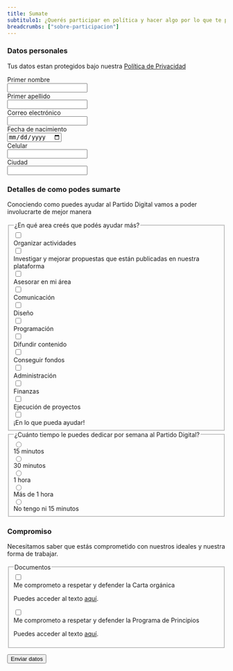 ```yaml
---
title: Sumate
subtitulo1: ¿Querés participar en política y hacer algo por lo que te preocupa sin los vicios de la vieja política? ¡Estás en el lugar indicado! Sumate a aportar tu tiempo cuando puedas a un equipo dinámico y con ganas de solucionar los problemas del país pensando y haciendo diferente. El Partido Digital es por y para todos. Quien quiera trabajar por mejorar nuestro país y crea que entre todos vamos a encontrar mejores soluciones, aquí tiene su lugar.
breadcrumbs: ["sobre-participacion"]
---
```


<form class="space-y-8 divide-y divide-gray-200 dark:divide-gray-700 border border-transparent lg:border-gray-300 lg:dark:border-gray-700 p-4 rounded-lg">
  <div class="space-y-8 divide-y divide-gray-200 dark:divide-gray-700">
    <div>
      <div>
        <h3 class="text-lg leading-6 font-medium text-gray-900 dark:text-gray-100">
          Datos personales
        </h3>
        <p class="mb-0 mt-1 text-sm text-gray-500 dark:text-gray-400">
          Tus datos estan protegidos bajo nuestra 
          <a href="{{site.url}}/documentos/politica-de-privacidad">Política de Privacidad</a>
        </p>
      </div>
      <div class="mt-6 grid grid-cols-1 gap-y-6 gap-x-4 sm:grid-cols-6">
        <div class="sm:col-span-3">
          <label for="primernombre" class="block text-sm font-medium text-gray-700 dark:text-gray-300">
            Primer nombre
          </label>
          <div class="mt-1">
            <input type="text" name="primernombre" id="primernombre" autocomplete="given-name" class="shadow-sm focus:ring-orange-500 focus:border-orange-500 block w-full sm:text-sm border-gray-300 rounded-md dark:bg-black dark:text-gray-200">
          </div>
        </div>
        <div class="sm:col-span-3">
          <label for="apellido" class="block text-sm font-medium text-gray-700 dark:text-gray-300">
            Primer apellido
          </label>
          <div class="mt-1">
            <input type="text" name="apellido" id="apellido" autocomplete="family-name" class="shadow-sm focus:ring-orange-500 focus:border-orange-500 block w-full sm:text-sm border-gray-300 rounded-md dark:bg-black dark:text-gray-200">
          </div>
        </div>
        <div class="sm:col-span-4">
          <label for="email" class="block text-sm font-medium text-gray-700 dark:text-gray-300">
            Correo electrónico
          </label>
          <div class="mt-1">
            <input id="email" name="email" type="email" autocomplete="email" class="shadow-sm focus:ring-orange-500 focus:border-orange-500 block w-full sm:text-sm border-gray-300 rounded-md dark:bg-black dark:text-gray-200">
          </div>
        </div>
        <div class="sm:col-span-2">
          <label for="fechanacimiento" class="block text-sm font-medium text-gray-700 dark:text-gray-300">
            Fecha de nacimiento
          </label>
          <div class="mt-1">
            <input type="date" name="fechanacimiento" id="fechanacimiento" autocomplete="bday" class="shadow-sm focus:ring-orange-500 focus:border-orange-500 block w-full sm:text-sm border-gray-300 rounded-md dark:bg-black dark:text-gray-200">
          </div>
        </div>
        <div class="sm:col-span-3">
          <label for="celular" class="block text-sm font-medium text-gray-700 dark:text-gray-300">
            Celular
          </label>
          <div class="mt-1">
            <input type="text" name="celular" id="celular" autocomplete="tel" class="shadow-sm focus:ring-orange-500 focus:border-orange-500 block w-full sm:text-sm border-gray-300 rounded-md dark:bg-black dark:text-gray-200">
          </div>
        </div>
        <div class="sm:col-span-3">
          <label for="ciudad" class="block text-sm font-medium text-gray-700 dark:text-gray-300">
            Ciudad
          </label>
          <div class="mt-1">
            <input type="text" name="ciudad" autocomplete="home city" id="ciudad" class="shadow-sm focus:ring-orange-500 focus:border-orange-500 block w-full sm:text-sm border-gray-300 rounded-md dark:bg-black dark:text-gray-200">
          </div>
        </div>
      </div>
    </div>
    <div class="pt-8">
      <div>
        <h3 class="text-lg leading-6 font-medium text-gray-900 dark:text-gray-100">
          Detalles de como podes sumarte
        </h3>
        <p class="mb-0 mt-1 text-sm text-gray-500 dark:text-gray-400">
          Conociendo como puedes ayudar al Partido Digital vamos a poder involucrarte de mejor manera
        </p>
      </div>
      <div class="mt-4">
        <fieldset>
          <legend class="text-base font-medium text-gray-900 dark:text-gray-100">
            ¿En qué area creés que podés ayudar más?
          </legend>
          <div class="mt-4 space-y-4">
            <div class="relative flex items-start">
              <div class="flex items-center h-5">
                <input id="ayudar-1" name="ayudar" value="organizar-actividades" type="checkbox" class="focus:ring-orange-500 h-4 w-4 text-orange-500 border-gray-300 rounded dark:bg-black">
              </div>
              <div class="ml-3 text-sm">
                <label for="ayudar-1" class="font-medium text-gray-700 dark:text-gray-300">
                    Organizar actividades
                </label>
              </div>
            </div>
            <div class="relative flex items-start">
              <div class="flex items-center h-5">
                <input id="ayudar-2" name="ayudar" value="investigar-mejorar-propuestas" type="checkbox" class="focus:ring-orange-500 h-4 w-4 text-orange-500 border-gray-300 rounded dark:bg-black">
              </div>
              <div class="ml-3 text-sm">
                <label for="ayudar-2" class="font-medium text-gray-700 dark:text-gray-300">
                    Investigar y mejorar propuestas que están publicadas en nuestra plataforma
                </label>
              </div>
            </div>
            <div class="relative flex items-start">
              <div class="flex items-center h-5">
                <input id="ayudar-3" name="ayudar" value="asesorar-area-expertise" type="checkbox" class="focus:ring-orange-500 h-4 w-4 text-orange-500 border-gray-300 rounded dark:bg-black">
              </div>
              <div class="ml-3 text-sm">
                <label for="ayudar-3" class="font-medium text-gray-700 dark:text-gray-300">
                    Asesorar en mi área
                </label>
              </div>
            </div>
            <div class="relative flex items-start">
              <div class="flex items-center h-5">
                <input id="ayudar-4" name="ayudar" value="comunicacion" type="checkbox" class="focus:ring-orange-500 h-4 w-4 text-orange-500 border-gray-300 rounded dark:bg-black">
              </div>
              <div class="ml-3 text-sm">
                <label for="ayudar-4" class="font-medium text-gray-700 dark:text-gray-300">
                    Comunicación
                </label>
              </div>
            </div>
            <div class="relative flex items-start">
              <div class="flex items-center h-5">
                <input id="ayudar-5" name="ayudar" value="diseno" type="checkbox" class="focus:ring-orange-500 h-4 w-4 text-orange-500 border-gray-300 rounded dark:bg-black">
              </div>
              <div class="ml-3 text-sm">
                <label for="ayudar-6" class="font-medium text-gray-700 dark:text-gray-300">
                    Diseño
                </label>
              </div>
            </div>
            <div class="relative flex items-start">
              <div class="flex items-center h-5">
                <input id="ayudar-7" name="ayudar" value="programacion" type="checkbox" class="focus:ring-orange-500 h-4 w-4 text-orange-500 border-gray-300 rounded dark:bg-black">
              </div>
              <div class="ml-3 text-sm">
                <label for="ayudar-7" class="font-medium text-gray-700 dark:text-gray-300">
                    Programación
                </label>
              </div>
            </div>
            <div class="relative flex items-start">
              <div class="flex items-center h-5">
                <input id="ayudar-8" name="ayudar" value="difundir-contenido" type="checkbox" class="focus:ring-orange-500 h-4 w-4 text-orange-500 border-gray-300 rounded dark:bg-black">
              </div>
              <div class="ml-3 text-sm">
                <label for="ayudar-8" class="font-medium text-gray-700 dark:text-gray-300">
                    Difundir contenido
                </label>
              </div>
            </div>
            <div class="relative flex items-start">
              <div class="flex items-center h-5">
                <input id="ayudar-9" name="ayudar" value="conseguir-fondos" type="checkbox" class="focus:ring-orange-500 h-4 w-4 text-orange-500 border-gray-300 rounded dark:bg-black">
              </div>
              <div class="ml-3 text-sm">
                <label for="ayudar-9" class="font-medium text-gray-700 dark:text-gray-300">
                    Conseguir fondos
                </label>
              </div>
            </div>
            <div class="relative flex items-start">
              <div class="flex items-center h-5">
                <input id="ayudar-10" name="ayudar" value="administracion" type="checkbox" class="focus:ring-orange-500 h-4 w-4 text-orange-500 border-gray-300 rounded dark:bg-black">
              </div>
              <div class="ml-3 text-sm">
                <label for="ayudar-10" class="font-medium text-gray-700 dark:text-gray-300">
                    Administración
                </label>
              </div>
            </div>
            <div class="relative flex items-start">
              <div class="flex items-center h-5">
                <input id="ayudar-11" name="ayudar" value="finanzas" type="checkbox" class="focus:ring-orange-500 h-4 w-4 text-orange-500 border-gray-300 rounded dark:bg-black">
              </div>
              <div class="ml-3 text-sm">
                <label for="ayudar-11" class="font-medium text-gray-700 dark:text-gray-300">
                    Finanzas
                </label>
              </div>
            </div>
            <div class="relative flex items-start">
              <div class="flex items-center h-5">
                <input id="ayudar-12" name="ayudar" value="ejecucion-proyectos" type="checkbox" class="focus:ring-orange-500 h-4 w-4 text-orange-500 border-gray-300 rounded dark:bg-black">
              </div>
              <div class="ml-3 text-sm">
                <label for="ayudar-12" class="font-medium text-gray-700 dark:text-gray-300">
                    Ejecución de proyectos
                </label>
              </div>
            </div>
            <div class="relative flex items-start">
              <div class="flex items-center h-5">
                <input id="ayudar-13" name="ayudar" value="ayudar" type="checkbox" class="focus:ring-orange-500 h-4 w-4 text-orange-500 border-gray-300 rounded dark:bg-black">
              </div>
              <div class="ml-3 text-sm">
                <label for="ayudar-13" class="font-medium text-gray-700 dark:text-gray-300">
                    ¡En lo que pueda ayudar!
                </label>
              </div>
            </div>
          </div>
        </fieldset>
      </div>
      <div class="mt-4">
        <fieldset>
          <legend class="text-base font-medium text-gray-900 dark:text-gray-100">
            ¿Cuánto tiempo le puedes dedicar por semana al Partido Digital?
          </legend>
          <div class="mt-4 space-y-4">
            <div class="relative flex items-start">
              <div class="flex items-center h-5">
                <input id="tiempo-1" name="tiempo" value="15m" type="radio" class="focus:ring-orange-500 h-4 w-4 text-orange-500 border-gray-300 rounded dark:bg-black">
              </div>
              <div class="ml-3 text-sm">
                <label for="tiempo-1" class="font-medium text-gray-700 dark:text-gray-300">
                    15 minutos
                </label>
              </div>
            </div>
            <div class="relative flex items-start">
              <div class="flex items-center h-5">
                <input id="tiempo-2" name="tiempo" value="30m" type="radio" class="focus:ring-orange-500 h-4 w-4 text-orange-500 border-gray-300 rounded dark:bg-black">
              </div>
              <div class="ml-3 text-sm">
                <label for="tiempo-2" class="font-medium text-gray-700 dark:text-gray-300">
                    30 minutos
                </label>
              </div>
            </div>
            <div class="relative flex items-start">
              <div class="flex items-center h-5">
                <input id="tiempo-3" name="tiempo" value="1h" type="radio" class="focus:ring-orange-500 h-4 w-4 text-orange-500 border-gray-300 rounded dark:bg-black">
              </div>
              <div class="ml-3 text-sm">
                <label for="tiempo-3" class="font-medium text-gray-700 dark:text-gray-300">
                    1 hora
                </label>
              </div>
            </div>
            <div class="relative flex items-start">
              <div class="flex items-center h-5">
                <input id="tiempo-4" name="tiempo" value="+1h" type="radio" class="focus:ring-orange-500 h-4 w-4 text-orange-500 border-gray-300 rounded dark:bg-black">
              </div>
              <div class="ml-3 text-sm">
                <label for="tiempo-4" class="font-medium text-gray-700 dark:text-gray-300">
                    Más de 1 hora
                </label>
              </div>
            </div>
            <div class="relative flex items-start">
              <div class="flex items-center h-5">
                <input id="tiempo-5" name="tiempo" value="nada" type="radio" class="focus:ring-orange-500 h-4 w-4 text-orange-500 border-gray-300 rounded dark:bg-black">
              </div>
              <div class="ml-3 text-sm">
                <label for="tiempo-5" class="font-medium text-gray-700 dark:text-gray-300">
                    No tengo ni 15 minutos
                </label>
              </div>
            </div>
          </div>
        </fieldset>
      </div>
    </div>
    <div class="pt-8">
      <div>
        <h3 class="text-lg leading-6 font-medium text-gray-900 dark:text-gray-100">
          Compromiso
        </h3>
        <p class="mb-0 mt-1 text-sm text-gray-500 dark:text-gray-400">
          Necesitamos saber que estás comprometido con nuestros ideales y nuestra forma de trabajar.
        </p>
      </div>
      <div class="mt-4">
        <fieldset>
          <legend class="text-base font-medium text-gray-900 dark:text-gray-100">
            Documentos
          </legend>
          <div class="mt-4 space-y-4">
            <div class="relative flex items-start">
              <div class="flex items-center h-5">
                <input id="cartaorganica" name="documento" type="checkbox" class="focus:ring-orange-500 h-4 w-4 text-orange-500 border-gray-300 rounded dark:bg-black">
              </div>
              <div class="ml-3 text-sm">
                <label for="cartaorganica" class="font-medium text-gray-700 dark:text-gray-300">Me comprometo a respetar y defender la Carta orgánica</label>
                <p class="mb-0 text-gray-500 dark:text-gray-400">Puedes acceder al texto <a target="_blank" href="{{site.url}}/documentos/carta-organica">aquí</a>.</p>
              </div>
            </div>
            <div class="relative flex items-start">
              <div class="flex items-center h-5">
                <input id="programadeprincipios" name="documento" type="checkbox" class="focus:ring-orange-500 h-4 w-4 text-orange-500 border-gray-300 rounded dark:bg-black">
              </div>
              <div class="ml-3 text-sm">
                <label for="programadeprincipios" class="font-medium text-gray-700 dark:text-gray-300">Me comprometo a respetar y defender la Programa de Principios</label>
                <p class="mb-0 text-gray-500 dark:text-gray-400">Puedes acceder al texto <a target="_blank" href="{{site.url}}/documentos/programa-de-principios">aquí</a>.</p>
              </div>
            </div>
          </div>
        </fieldset>
      </div>
    </div>
  </div>
  <div class="pt-5">
    <div class="flex justify-end">
      <p class="mb-0 text-gray-600 leading-9 dark:text-gray-400" id="mensaje"></p>
      <button type="button" id="sumarme" class="opacity-50 disabled:opacity-50 ml-3 inline-flex justify-center py-2 px-4 border border-transparent shadow-sm text-sm font-medium rounded-md text-white bg-orange-500 hover:bg-orange-500 focus:outline-none focus:ring-2 focus:ring-offset-2 focus:ring-orange-500">
        Enviar datos
      </button>
    </div>
  </div>
</form>

<script type="text/javascript" src="{{site.url}}/assets/scripts/jquery.ajaxchimp.js"></script>
<script type="text/javascript" src="https://cdnjs.cloudflare.com/ajax/libs/jquery-ajaxchimp/1.3.0/jquery.ajaxchimp.langs.js"></script>
<script type='text/javascript' src='{{site.url}}/assets/scripts/sumate.js'></script>